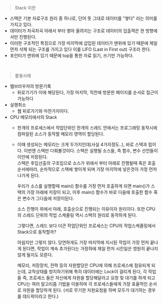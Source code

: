 > Stack 이란

- 스택은 기본 자료구조 원리 중 하나로, 단어 뜻 그대로 데이터를 "쌓다" 라는 의미를 가지고 있다.
- 데이터가 차곡차곡 아래서 부터 쌓아 올려지는 구조로 데이터의 입출력은 한 방향에서만 진행된다.
- 이러한 구조적인 특징으로 가장 마지막에 삽입된 데이터가 맨위에 있기 때문에 제일먼저 삭제 되는 구조를 가지고 있다 이를 LIFO (Last in First out) 구조라 한다.
- 포인터가 맨위에 있기 때문에 top을 통한 자료 읽기, 쓰기만 가능하다.

<br/>

> 활용사례

- 웹브라우저의 방문기록
  - 뒤로가기가 이에 해당된다, 가장 마지막, 직전에 방문한 페이지를 순서로 접근이 가능하다  
- 실행취소
  - 웹 뒤로가기와 마찬가지이다.
- CPU 메모리에서의 Stack
    - 한개의 프로세스에서 작업단위인 한개의 스레드 안에서는 프로그래밍 동작시에 컴파일된 소스가 동작할 메모리 영역이 할당된다.
    - 이때 생성되는 메모리는 크게 두가지인데(사실 4가지정도..), 바로 스택과 힙이다. 이번엔 스택만 다뤄볼것이다.
        스택은 실행될 소스들, 즉 함수, 변수 선언들이 이안에 저장된다. <br/>
        스택은 후입선출의 구조임으로 소스가 위애서 부터 아래로 진행될때 혹은 호출 순서에따라, 순차적으로 스택에 쌓이게 되며
        가장 마지막에 넣은것이 가정 먼저 나가게 된다.

        우리가 소스를 실행할때 main() 함수를 가정 먼저 호출하게 되면 main()가 스택의 가장 아래에 저장이 되고, 이후 main() 함수가 바로 다음에 호출한 함수 혹은 변수가 그다음에 저장이된다.

        소스 진행이 위에서 아래, 호출순으로 진행되는 이유이자 원리이다.
        또한 CPU의 스레드 단위의 작업 스케줄링 역시 스택의 원리로 동작하게 된다.

        그렇다면, 스레드 보다 더큰 작업단위인 프로세스는 CPU의 작업스케줄링에서 Stack으로 동작할까?
        
        아쉽지만 그렇지 않다. 당연하게도 가장 마지막에 지시된 작업이 가장 먼저 끝나게 된다면, 작업이 계속 추가된다는 가정하에 제일 먼저 시킨일은 영원히 끝나지 않게 될지도 모른다.
        
        메모리, 저장장치, 전력 등의 자원할당은 CPU에 의해 프로세스에 점유되게 되는데, 교착상태를 방지하기위해 특히 데이터에는 Lock이 걸리게 된다, 각 작업들 즉, 프로세스 들은 자신에게 자원을 할당해달라고 요청 및 대기를 하게 되고 CPU는 여러 알고리즘 기법을 이용하여 각 프로세스들에게 가장 효율적인 순서로 자원을 할당하게 된다. (서로 무기한 자원요청을 하며 모두가 대기하는 경우를 데드락이라고 한다.)

    
